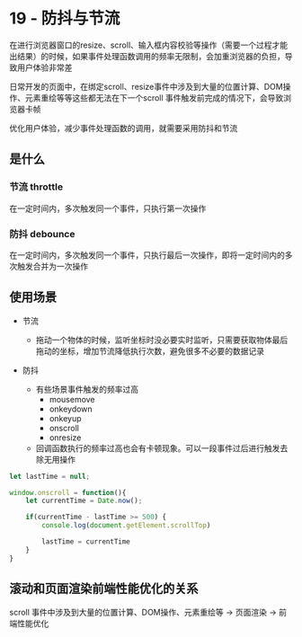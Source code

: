 # 19 - 防抖与节流

在进行浏览器窗口的resize、scroll、输入框内容校验等操作（需要一个过程才能出结果）的时候，如果事件处理函数调用的频率无限制，会加重浏览器的负担，导致用户体验非常差

日常开发的页面中，在绑定scroll、resize事件中涉及到大量的位置计算、DOM操作、元素重绘等等这些都无法在下一个scroll 事件触发前完成的情况下，会导致浏览器卡帧

优化用户体验，减少事件处理函数的调用，就需要采用防抖和节流

## 是什么

### 节流 throttle

在一定时间内，多次触发同一个事件，只执行第一次操作

### 防抖 debounce

在一定时间内，多次触发同一个事件，只执行最后一次操作，即将一定时间内的多次触发合并为一次操作

## 使用场景

- 节流
  - 拖动一个物体的时候，监听坐标时没必要实时监听，只需要获取物体最后拖动的坐标，增加节流降低执行次数，避免很多不必要的数据记录


- 防抖
  - 有些场景事件触发的频率过高
    - mousemove
    - onkeydown
    - onkeyup
    - onscroll
    - onresize
  - 回调函数执行的频率过高也会有卡顿现象。可以一段事件过后进行触发去除无用操作

```javascript
let lastTime = null;

window.onscroll = function(){
    let currentTime = Date.now();

    if(currentTime - lastTime >= 500) {
        console.log(document.getElement.scrollTop)

        lastTime = currentTime
    }
}
```

## 滚动和页面渲染前端性能优化的关系

scroll 事件中涉及到大量的位置计算、DOM操作、元素重绘等 -> 页面渲染 -> 前端性能优化
